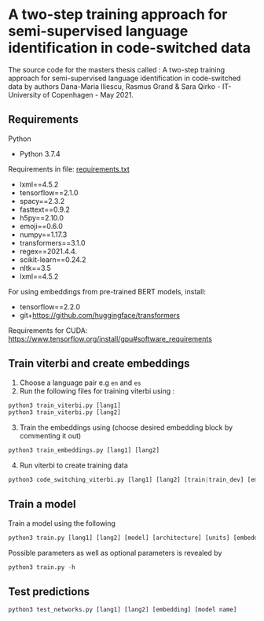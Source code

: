 # A two-step training approach for semi-supervised language identification in code-switched data
The source code for the masters thesis called : A two-step training approach for semi-supervised language identification in code-switched data by authors Dana-Maria Iliescu, Rasmus Grand & Sara Qirko - IT-University of Copenhagen - May 2021.

## Requirements
Python

- Python 3.7.4

Requirements in file: [requirements.txt](requirements.txt)
- lxml==4.5.2
- tensorflow==2.1.0
- spacy==2.3.2
- fasttext==0.9.2
- h5py==2.10.0
- emoji==0.6.0
- numpy==1.17.3
- transformers==3.1.0
- regex==2021.4.4.
- scikit-learn==0.24.2
- nltk==3.5
- lxml==4.5.2

For using embeddings from pre-trained BERT models, install:
- tensorflow==2.2.0
- git+https://github.com/huggingface/transformers

Requirements for CUDA:
https://www.tensorflow.org/install/gpu#software_requirements

## Train viterbi and create embeddings
1. Choose a language pair e.g ```en``` and ```es```
2. Run the following files for training viterbi using :
```python
python3 train_viterbi.py [lang1]
python3 train_viterbi.py [lang2]
```
3. Train the embeddings using (choose desired embedding block by commenting it out)
```python
python3 train_embeddings.py [lang1] [lang2]
```
4. Run viterbi to create training data
```python
python3 code_switching_viterbi.py [lang1] [lang2] [train|train_dev] [embedding]
```

## Train a model
Train a model using the following
```python
python3 train.py [lang1] [lang2] [model] [architecture] [units] [embedding] [optimizer] [learning_rate] [epochs] [batch_size] [optional parameters]
```
Possible parameters as well as optional parameters is revealed by 
```python 
python3 train.py -h
```

## Test predictions
```python 
python3 test_networks.py [lang1] [lang2] [embedding] [model name]
```
